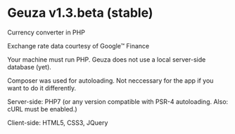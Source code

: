 # Geuza v1.3.beta (stable)
Currency converter in PHP

Exchange rate data courtesy of Google&trade; Finance

Your machine must run PHP. Geuza does not use a local server-side database (yet).

Composer was used for autoloading. Not neccessary for the app if you want to do it differently.
	
Server-side: PHP7 (or any version compatible with PSR-4 autoloading. Also: cURL must be enabled.)

Client-side: HTML5, CSS3, JQuery
